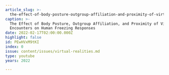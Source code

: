 ```yaml
---
article_slug: >-
  the-effect-of-body-posture-outgroup-affiliation-and-proximity-of-virtual-encounters-on-human-freezing-responses
caption: >-
  The Effect of Body Posture, Outgroup Affiliation, and Proximity of Virtual
  Encounters on Human Freezing Responses
date: 2022-02-17T02:00:00.000Z
highlight: false
id: PEwHVxM9tKI
index: 0
issue: content/issues/virtual-realities.md
type: youtube
years: 2022

---
```


